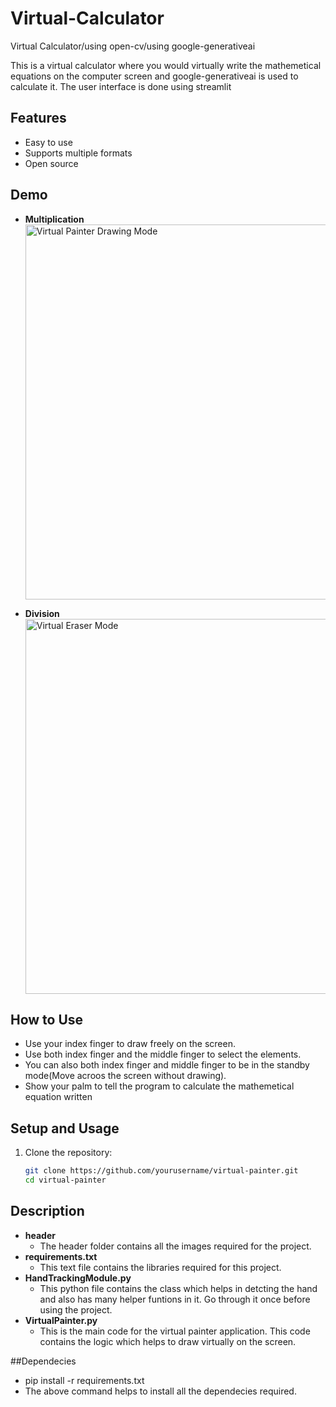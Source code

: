# Virtual-Calculator
Virtual Calculator/using open-cv/using google-generativeai


This is a virtual calculator where you would virtually write the mathemetical equations on the computer screen and google-generativeai is used to calculate it. The user interface is done using streamlit


## Features

- Easy to use
- Supports multiple formats
- Open source

## Demo

- **Multiplication**  
  <img src="https://github.com/user-attachments/assets/b449fff4-8fb5-4270-9ebe-1800fb13e0eb" width="600" alt="Virtual Painter Drawing Mode">

- **Division**  
  <img src="https://github.com/user-attachments/assets/133ceac7-2391-40ce-ae86-41b92a760c6f" width="600" alt="Virtual Eraser Mode">

## How to Use

- Use your index finger to draw freely on the screen.
- Use both index finger and the middle finger to select the elements.
- You can also both index finger and middle finger to be in the standby mode(Move acroos the screen without drawing).
- Show your palm to tell the program to calculate the mathemetical equation written

## Setup and Usage

1. Clone the repository:
   ```sh
   git clone https://github.com/yourusername/virtual-painter.git
   cd virtual-painter
## Description
- **header**
  - The header folder contains all the images required for the project.
- **requirements.txt**
  - This text file contains the libraries required for this project.
- **HandTrackingModule.py**
  - This python file contains the class which helps in detcting the hand and also has many helper funtions in it. Go through it once before using the project.
- **VirtualPainter.py**
  - This is the main code for the virtual painter application. This code contains the logic which helps to draw virtually on the screen.

##Dependecies
- pip install -r requirements.txt
- The above command helps to install all the dependecies required.
